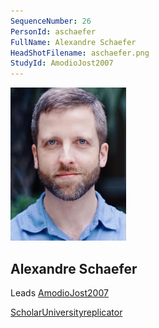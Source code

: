 ```yaml
---
SequenceNumber: 26
PersonId: aschaefer
FullName: Alexandre Schaefer
HeadShotFilename: aschaefer.png
StudyId: AmodioJost2007 
---
```


![headshot of researcher](/assets/images/headshots/aschaefer.png "Alexandre Schaefer")

## Alexandre Schaefer


Leads [AmodioJost2007 ](/replications/AmodioJost2007 )



[Scholar](https://scholar.google.com/citations?user=UUYnx4YAAAAJ&hl=en)[University](https://sunwayuniversity.edu.my/school-of-medical-life-sciences/staff-profiles/professor-alexandre-schaefer)[replicator]("replicator")